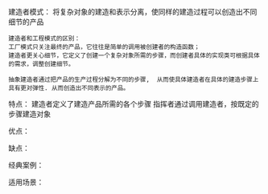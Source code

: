 建造者模式：
    将复杂对象的建造和表示分离，使同样的建造过程可以创造出不同细节的产品

    建造者和工程模式的区别：
    工厂模式只关注最终的产品，它往往是简单的调用被创建者的构造函数；
    建造者更关心细节，它定义了创建一个复杂对象所需的步骤，而创建者具体的实现类可根据具体的需求，调整创建细节。

    抽象建造者通过把产品的生产过程分解为不同的步骤,  从而使具体建造者在具体的建造步骤上具有更对弹性. 从而创造出不同表示的产品。

特点：
    建造者定义了建造产品所需的各个步骤
    指挥者通过调用建造者，按既定的步骤建造对象

优点：
    

缺点：
    

经典案例：
    

适用场景：
    